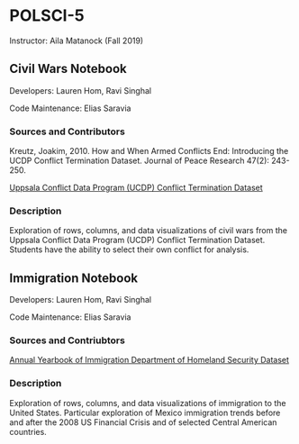 # POLSCI-5

Instructor: Aila Matanock (Fall 2019)

## Civil Wars Notebook 

Developers: Lauren Hom, Ravi Singhal

Code Maintenance: Elias Saravia

### Sources and Contributors
Kreutz, Joakim, 2010. How and When Armed Conflicts End: Introducing the UCDP Conflict Termination Dataset. Journal of Peace Research 47(2): 243-250.

[Uppsala Conflict Data Program (UCDP) Conflict Termination Dataset](https://ucdp.uu.se/downloads/#d5)

### Description

Exploration of rows, columns, and data visualizations of civil wars from the Uppsala Conflict Data Program (UCDP) Conflict Termination Dataset. Students have the ability to select their own conflict for analysis.

## Immigration Notebook

Developers: Lauren Hom, Ravi Singhal

Code Maintenance: Elias Saravia

### Sources and Contriubtors 
[Annual Yearbook of Immigration Department of Homeland Security Dataset](https://www.dhs.gov/immigration-statistics/yearbook)

### Description

Exploration of rows, columns, and data visualizations of immigration to the United States. Particular exploration of Mexico immigration trends before and after the 2008 US Financial Crisis and of selected Central American countries.
